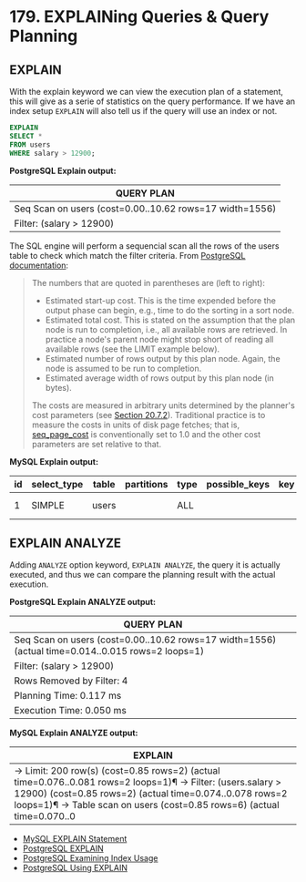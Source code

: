 # 179. EXPLAINing Queries & Query Planning

## EXPLAIN

With the explain keyword we can view the execution plan of a statement, this will give as a serie of statistics on the query performance. If we have an index setup `EXPLAIN` will also tell us if the query will use an index or not.

```sql
EXPLAIN
SELECT *
FROM users
WHERE salary > 12900;
```

**PostgreSQL Explain output:**

| QUERY PLAN                                              |
| ------------------------------------------------------- |
| Seq Scan on users (cost=0.00..10.62 rows=17 width=1556) |
| Filter: (salary > 12900)                                |

The SQL engine will perform a sequencial scan all the rows of the users table to check which match the filter criteria. From [PostgreSQL documentation](https://www.postgresql.org/docs/current/using-explain.html#USING-EXPLAIN-BASICS):

> The numbers that are quoted in parentheses are (left to right):
>
> - Estimated start-up cost. This is the time expended before the output phase can begin, e.g., time to do the sorting in a sort node.
> - Estimated total cost. This is stated on the assumption that the plan node is run to completion, i.e., all available rows are retrieved. In practice a node's parent node might stop short of reading all available rows (see the LIMIT example below).
> - Estimated number of rows output by this plan node. Again, the node is assumed to be run to completion.
> - Estimated average width of rows output by this plan node (in bytes).
>
> The costs are measured in arbitrary units determined by the planner's cost parameters (see [Section 20.7.2](https://www.postgresql.org/docs/current/runtime-config-query.html#RUNTIME-CONFIG-QUERY-CONSTANTS)). Traditional practice is to measure the costs in units of disk page fetches; that is, [seq_page_cost](https://www.postgresql.org/docs/current/runtime-config-query.html#GUC-SEQ-PAGE-COST) is conventionally set to 1.0 and the other cost parameters are set relative to that.

**MySQL Explain output:**

| id  | select_type | table | partitions | type | possible_keys | key | key_len | ref | rows | filtered | Extra       |
| --- | ----------- | ----- | ---------- | ---- | ------------- | --- | ------- | --- | ---- | -------- | ----------- |
| 1   | SIMPLE      | users |            | ALL  |               |     |         |     | 6    | 33.33    | Using where |

## EXPLAIN ANALYZE

Adding `ANALYZE` option keyword, `EXPLAIN ANALYZE`, the query it is actually executed, and thus we can compare the planning result with the actual execution.

**PostgreSQL Explain ANALYZE output:**

| QUERY PLAN                                                                                        |
| ------------------------------------------------------------------------------------------------- |
| Seq Scan on users (cost=0.00..10.62 rows=17 width=1556) (actual time=0.014..0.015 rows=2 loops=1) |
| Filter: (salary > 12900)                                                                          |
| Rows Removed by Filter: 4                                                                         |
| Planning Time: 0.117 ms                                                                           |
| Execution Time: 0.050 ms                                                                          |

**MySQL Explain ANALYZE output:**

| EXPLAIN                                                                                                                                                                                                                                            |
| -------------------------------------------------------------------------------------------------------------------------------------------------------------------------------------------------------------------------------------------------- |
| -> Limit: 200 row(s) (cost=0.85 rows=2) (actual time=0.076..0.081 rows=2 loops=1)¶ -> Filter: (users.salary > 12900) (cost=0.85 rows=2) (actual time=0.074..0.078 rows=2 loops=1)¶ -> Table scan on users (cost=0.85 rows=6) (actual time=0.070..0 |

- [MySQL EXPLAIN Statement](https://dev.mysql.com/doc/refman/8.0/en/explain.html)
- [PostgreSQL EXPLAIN](https://www.postgresql.org/docs/current/sql-explain.html)
- [PostgreSQL Examining Index Usage](https://www.postgresql.org/docs/current/indexes-examine.html)
- [PostgreSQL Using EXPLAIN](https://www.postgresql.org/docs/current/using-explain.html)
